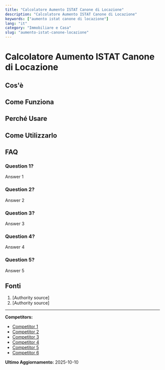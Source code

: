 ```yaml
---
title: "Calcolatore Aumento ISTAT Canone di Locazione"
description: "Calcolatore Aumento ISTAT Canone di Locazione"
keywords: ["aumento istat canone di locazione"]
lang: "it"
category: "Immobiliare e Casa"
slug: "aumento-istat-canone-locazione"
---
```


# Calcolatore Aumento ISTAT Canone di Locazione

<!-- TODO: Add introduction -->

## Cos'è

<!-- TODO: Explain what this calculator does -->

## Come Funziona

<!-- TODO: Explain methodology -->

## Perché Usare

<!-- TODO: List benefits -->

## Come Utilizzarlo

<!-- TODO: Step-by-step guide -->

## FAQ

### Question 1?
Answer 1

### Question 2?
Answer 2

### Question 3?
Answer 3

### Question 4?
Answer 4

### Question 5?
Answer 5

## Fonti

1. [Authority source]
2. [Authority source]

---

**Competitors:**
- [Competitor 1](https://www.avvocatoandreani.it/servizi/calcolo_adeguamento_istat_canone_locazione.php)
- [Competitor 2](https://rivaluta.istat.it/)
- [Competitor 3](https://www.ucs-cea.com/it/strumenti/rivalutazione-istat-canoni-affitto)
- [Competitor 4](https://tno.camcom.it/indice-istat-prezzi-al-consumo)
- [Competitor 5](https://www.rent2cash.it/adeguamento-istat-canone-locazione/)
- [Competitor 6](https://www.ateneoweb.com/app/adeguamento-istat-canone-di-locazione.html?srsltid=AfmBOoq1RVfYP7qFAXjkLO9_Nbs_mZ5sNWg3AKP4aM9Zzqb6qeExXZcd)

**Ultimo Aggiornamento:** 2025-10-10
